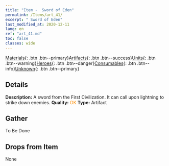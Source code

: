 ```yaml
---
title: "Item -  Sword of Eden"
permalink: /Items/art_41/
excerpt: " Sword of Eden"
last_modified_at: 2020-12-11
lang: en
ref: "art_41.md"
toc: false
classes: wide
---
```

 [Materials](/Items/){: .btn .btn--primary}[Artifacts](/Items/Artifacts/){: .btn .btn--success}[Units](/Items/Units/){: .btn .btn--warning}[Heroes](/Items/Heroes/){: .btn .btn--danger}[Consumables](/Items/Consumables/){: .btn .btn--info}[Unknown](/Items/Unknown/){: .btn .btn--primary}

## Details
 **Description:** A sword from the First Civilization. It can call upon lightning to strike down enemies.
 **Quality:** <span style="color: #FF8C00">OK</span>
 **Type:** Artifact
## Gather

  To Be Done

## Drops from Item

  None

